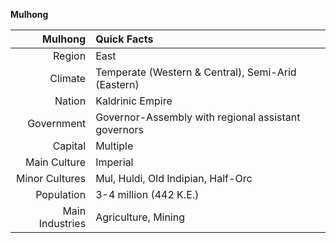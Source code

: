 <b>Mulhong</b>

|     __Mulhong__ | Quick Facts                        |
|----------------:|:-----------------------------------|
| Region          | East                               |
| Climate         | Temperate (Western & Central), Semi-Arid (Eastern)|
| Nation          | Kaldrinic Empire                   |
| Government      | Governor-Assembly with regional assistant governors|
| Capital         | Multiple                           |
| Main Culture    | Imperial                           |
| Minor Cultures  | Mul, Huldi, Old Indipian, Half-Orc |
| Population      | 3-4 million (442 K.E.)             |
| Main Industries | Agriculture, Mining                |
